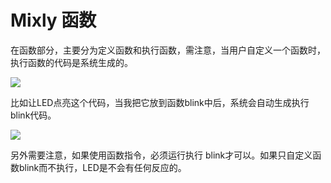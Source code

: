 # Mixly 函数
在函数部分，主要分为定义函数和执行函数，需注意，当用户自定义一个函数时，执行函数的代码是系统生成的。

![](https://github.com/xbed/Mixly_Arduino/blob/master/wiki_pic/function1.png)

比如让LED点亮这个代码，当我把它放到函数blink中后，系统会自动生成执行 blink代码。

![](https://github.com/xbed/Mixly_Arduino/blob/master/wiki_pic/function1.png)

另外需要注意，如果使用函数指令，必须运行执行 blink才可以。如果只自定义函数blink而不执行，LED是不会有任何反应的。